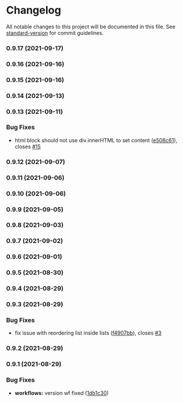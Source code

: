 # Changelog

All notable changes to this project will be documented in this file. See [standard-version](https://github.com/conventional-changelog/standard-version) for commit guidelines.

### 0.9.17 (2021-09-17)

### 0.9.16 (2021-09-16)

### 0.9.15 (2021-09-16)

### 0.9.14 (2021-09-13)

### 0.9.13 (2021-09-11)


### Bug Fixes

* html block should not use div.innerHTML to set content ([e508c61](https://github.com/ged-odoo/blockdom/commit/e508c61d76ae34523ed1d6e69c7c119292c955e7)), closes [#15](https://github.com/ged-odoo/blockdom/issues/15)

### 0.9.12 (2021-09-07)

### 0.9.11 (2021-09-06)

### 0.9.10 (2021-09-06)

### 0.9.9 (2021-09-05)

### 0.9.8 (2021-09-03)

### 0.9.7 (2021-09-02)

### 0.9.6 (2021-09-01)

### 0.9.5 (2021-08-30)

### 0.9.4 (2021-08-29)

### 0.9.3 (2021-08-29)


### Bug Fixes

* fix issue with reordering list inside lists ([f4907bb](https://github.com/ged-odoo/blockdom/commit/f4907bb2986a22ce887949f4fff182fccdc0f9eb)), closes [#3](https://github.com/ged-odoo/blockdom/issues/3)

### 0.9.2 (2021-08-29)

### 0.9.1 (2021-08-29)


### Bug Fixes

* **workflows:** version wf fixed ([1db1c30](https://github.com/ged-odoo/blockdom/commit/1db1c30981670d67bbf8fccbe9880b9506b1f08f))
